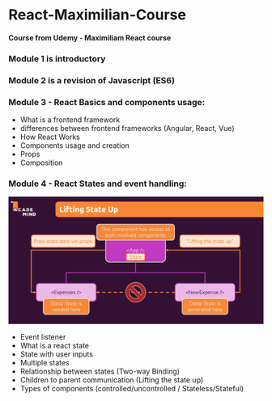 # React-Maximilian-Course
#### Course from Udemy - Maximiliam React course

### Module 1 is introductory
### Module 2 is a revision of Javascript (ES6)

### Module 3 - React Basics and components usage:
- What is a frontend framework
- differences between frontend frameworks (Angular, React, Vue)
- How React Works
- Components usage and creation
- Props
- Composition

### Module 4 - React States and event handling:

![State Communication](Lifting-state-up.png)

- Event listener
- What is a react state
- State with user inputs
- Multiple states
- Relationship between states (Two-way Binding)
- Children to parent communication (Lifting the state up)
- Types of components (controlled/uncontrolled / Stateless/Stateful)
